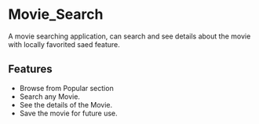 # Movie_Search
A movie searching application, can search and see details about the movie with locally favorited saed feature.

## Features 
- Browse from Popular section
- Search any Movie.
- See the details of the Movie.
- Save the movie for future use.
